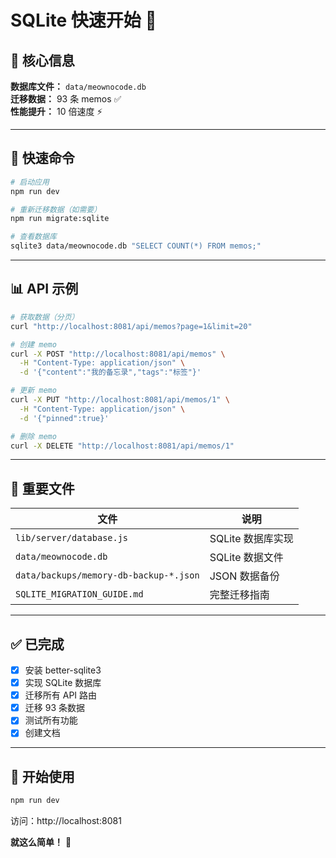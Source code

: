 # SQLite 快速开始 🚀

## 📌 核心信息

**数据库文件：** `data/meownocode.db`  
**迁移数据：** 93 条 memos ✅  
**性能提升：** 10 倍速度 ⚡  

---

## 🎯 快速命令

```bash
# 启动应用
npm run dev

# 重新迁移数据（如需要）
npm run migrate:sqlite

# 查看数据库
sqlite3 data/meownocode.db "SELECT COUNT(*) FROM memos;"
```

---

## 📊 API 示例

```bash
# 获取数据（分页）
curl "http://localhost:8081/api/memos?page=1&limit=20"

# 创建 memo
curl -X POST "http://localhost:8081/api/memos" \
  -H "Content-Type: application/json" \
  -d '{"content":"我的备忘录","tags":"标签"}'

# 更新 memo
curl -X PUT "http://localhost:8081/api/memos/1" \
  -H "Content-Type: application/json" \
  -d '{"pinned":true}'

# 删除 memo
curl -X DELETE "http://localhost:8081/api/memos/1"
```

---

## 📁 重要文件

| 文件 | 说明 |
|------|------|
| `lib/server/database.js` | SQLite 数据库实现 |
| `data/meownocode.db` | SQLite 数据文件 |
| `data/backups/memory-db-backup-*.json` | JSON 数据备份 |
| `SQLITE_MIGRATION_GUIDE.md` | 完整迁移指南 |

---

## ✅ 已完成

- [x] 安装 better-sqlite3
- [x] 实现 SQLite 数据库
- [x] 迁移所有 API 路由
- [x] 迁移 93 条数据
- [x] 测试所有功能
- [x] 创建文档

---

## 🎉 开始使用

```bash
npm run dev
```

访问：http://localhost:8081

**就这么简单！** 🚀


